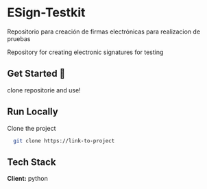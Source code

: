   # ESign-Testkit  
Repositorio para creación de firmas electrónicas para realizacion de pruebas

Repository for creating electronic signatures for testing
  ## Get Started 🚀  
  clone repositorie and use!
## Run Locally  
Clone the project  
 
~~~bash  
  git clone https://link-to-project
~~~

## Tech Stack  
**Client:** python  
~~~  
